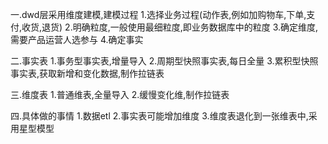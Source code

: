 一.dwd层采用维度建模,建模过程
1.选择业务过程(动作表,例如加购物车,下单,支付,收货,退货)
2.明确粒度,一般使用最细粒度,即业务数据库中的粒度
3.确定维度,需要产品运营人选参与
4.确定事实

二.事实表
1.事务型事实表,增量导入
2.周期型快照事实表,每日全量
3.累积型快照事实表,获取新增和变化数据,制作拉链表

三.维度表
1.普通维表,全量导入
2.缓慢变化维,制作拉链表

四.具体做的事情
1.数据etl
2.事实表可能增加维度
3.维度表退化到一张维表中,采用星型模型